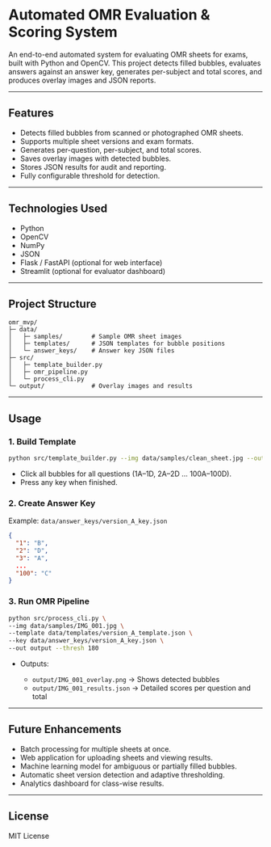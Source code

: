 # Automated OMR Evaluation & Scoring System

An end-to-end automated system for evaluating OMR sheets for exams, built with Python and OpenCV. This project detects filled bubbles, evaluates answers against an answer key, generates per-subject and total scores, and produces overlay images and JSON reports.

---

## Features

* Detects filled bubbles from scanned or photographed OMR sheets.
* Supports multiple sheet versions and exam formats.
* Generates per-question, per-subject, and total scores.
* Saves overlay images with detected bubbles.
* Stores JSON results for audit and reporting.
* Fully configurable threshold for detection.

---

## Technologies Used

* Python
* OpenCV
* NumPy
* JSON
* Flask / FastAPI (optional for web interface)
* Streamlit (optional for evaluator dashboard)

---

## Project Structure

```
omr_mvp/
├─ data/
│   ├─ samples/        # Sample OMR sheet images
│   ├─ templates/      # JSON templates for bubble positions
│   └─ answer_keys/    # Answer key JSON files
├─ src/
│   ├─ template_builder.py
│   ├─ omr_pipeline.py
│   └─ process_cli.py
└─ output/             # Overlay images and results
```

---

## Usage

### 1. Build Template

```bash
python src/template_builder.py --img data/samples/clean_sheet.jpg --out data/templates/version_A_template.json
```

* Click all bubbles for all questions (1A–1D, 2A–2D … 100A–100D).
* Press any key when finished.

### 2. Create Answer Key

Example: `data/answer_keys/version_A_key.json`

```json
{
  "1": "B",
  "2": "D",
  "3": "A",
  ...
  "100": "C"
}
```

### 3. Run OMR Pipeline

```bash
python src/process_cli.py \
--img data/samples/IMG_001.jpg \
--template data/templates/version_A_template.json \
--key data/answer_keys/version_A_key.json \
--out output --thresh 180
```

* Outputs:

  * `output/IMG_001_overlay.png` → Shows detected bubbles
  * `output/IMG_001_results.json` → Detailed scores per question and total

---

## Future Enhancements

* Batch processing for multiple sheets at once.
* Web application for uploading sheets and viewing results.
* Machine learning model for ambiguous or partially filled bubbles.
* Automatic sheet version detection and adaptive thresholding.
* Analytics dashboard for class-wise results.

---

## License

MIT License

